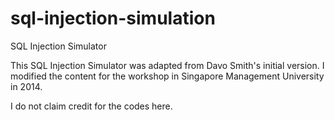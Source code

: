# sql-injection-simulation
SQL Injection Simulator

This SQL Injection Simulator was adapted from Davo Smith's initial version. I modified the content for the workshop in Singapore Management University in 2014. 

I do not claim credit for the codes here. 